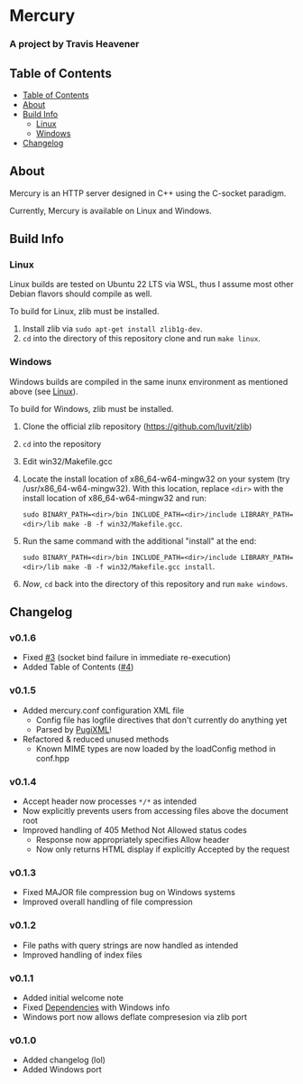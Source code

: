 # Mercury

### A project by Travis Heavener

## Table of Contents

- [Table of Contents](#table-of-contents)
- [About](#about)
- [Build Info](#build-info)
    - [Linux](#linux)
    - [Windows](#windows)
- [Changelog](#changelog)

## About

Mercury is an HTTP server designed in C++ using the C-socket paradigm.

Currently, Mercury is available on Linux and Windows.

## Build Info

### Linux

Linux builds are tested on Ubuntu 22 LTS via WSL, thus I assume most other Debian flavors should compile as well.

To build for Linux, zlib must be installed.

1. Install zlib via `sudo apt-get install zlib1g-dev`.
2. `cd` into the directory of this repository clone and run `make linux`.

### Windows

Windows builds are compiled in the same inunx environment as mentioned above (see [Linux](#linux)).

To build for Windows, zlib must be installed.

1. Clone the official zlib repository (https://github.com/luvit/zlib)
2. `cd` into the repository
3. Edit win32/Makefile.gcc
4. Locate the install location of x86_64-w64-mingw32 on your system (try /usr/x86_64-w64-mingw32). With this location, replace `<dir>` with the install location of x86_64-w64-mingw32 and run:

    `sudo BINARY_PATH=<dir>/bin INCLUDE_PATH=<dir>/include LIBRARY_PATH=<dir>/lib make -B -f win32/Makefile.gcc`.

5. Run the same command with the additional "install" at the end:

    `sudo BINARY_PATH=<dir>/bin INCLUDE_PATH=<dir>/include LIBRARY_PATH=<dir>/lib make -B -f win32/Makefile.gcc install`.

6. *Now*, `cd` back into the directory of this repository and run `make windows`.

## Changelog

### v0.1.6
- Fixed [#3](https://github.com/travis-heavener/mercury/issues/3) (socket bind failure in immediate re-execution)
- Added Table of Contents ([#4](https://github.com/travis-heavener/mercury/issues/4))

### v0.1.5
- Added mercury.conf configuration XML file
    - Config file has logfile directives that don't currently do anything yet
    - Parsed by [PugiXML](https://github.com/zeux/pugixml)!
- Refactored & reduced unused methods
    - Known MIME types are now loaded by the loadConfig method in conf.hpp

### v0.1.4
- Accept header now processes `*/*` as intended
- Now explicitly prevents users from accessing files above the document root
- Improved handling of 405 Method Not Allowed status codes
    - Response now appropriately specifies Allow header
    - Now only returns HTML display if explicitly Accepted by the request

### v0.1.3
- Fixed MAJOR file compression bug on Windows systems
- Improved overall handling of file compression

### v0.1.2
- File paths with query strings are now handled as intended
- Improved handling of index files

### v0.1.1
- Added initial welcome note
- Fixed [Dependencies](#dependencies) with Windows info
- Windows port now allows deflate compresesion via zlib port

### v0.1.0
- Added changelog (lol)
- Added Windows port